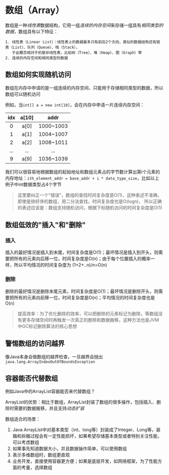 # 数组（Array）

数组是一种*线性表*数据结构，它用一组*连续的内存空间*来存储一组具有*相同类型的数据*，数组具有以下特征：

    1. 线性表（Linear List）：线性表上的数据最多只有前后2个方向，类似的数据结构还有链表（List）、队列（Queue）、栈（Stack），
       于此概念相对于的是非线性表，比如树（Tree）、堆（Heap）、图（Graph）等
    2. 连续的内存空间和相同类型的数据
    
## 数组如何实现随机访问

数组在内存中申请的是一组连续的内存空间、只能用于存储相同类型的数据，所以数组可以随机访问

例如，当`int[] a = new int[10]`，会在内存中申请一片连续内存空间：

|idx|a[10]|addr|
|:---:|:---:|:---:|
| 0 | a[0]|1000~1003|
| 1 | a[1]|1004~1007|
| 2 | a[2]|1008~1011|
|...| ... |  ...    |
| 9 | a[9]|1036~1039|

我们可以很容易地根据数组的起始地址和数组元素占的字节数计算出第i个元素的内存地址：`ith_element_addr = base_addr + i * data_type_size`，比如以上例子中int数据类型占4个字节

> 这里要纠正一个"错误"，数组的查找时间复杂度是O(1)，这种表述不准确，即使是排好序的数组，用二分法查找，时间复杂度也是O(logn)，
所以正确的表述应该是：数组支持随机访问，根据下标随机访问的时间复杂度是O(1)

## 数组低效的"插入"和"删除"

### 插入

插入的最好情况是插入到末尾，时间复杂度是O(1)；最坏情况是插入到开头，则需要把所有的元素向后移一位，时间复杂度是O(n)；由于每个位置插入的概率一样，所以平均情况的时间复杂度为
(1+2+..n)/n=O(n)

### 删除

删除的最好情况是删除末尾元素，时间复杂度是O(1)；最坏情况是删除开头，则需要把所有的元素向前移一位，时间复杂度是O(n)；平均情况的时间复杂度也是O(n)

> 提高效率：为了优化删除的效率，可以把删除的元素标记为删除，等数组没有更多存储空间时再触发一次真正的删除和数据搬移，这种方法也是JVM中GC标记删除算法的核心思想

## 警惕数组的访问越界

像Java本身会做数组的越界检查，一旦越界会抛出`java.lang.ArrayIndexOutOfBoundsException`

## 容器能否代替数组

例如Java中的ArrayList容器能否来代替数组？

ArrayList的优势：相比于数组，ArrayList封装了数组的很多操作，包括插入、删除时需要的数据搬移，并且支持*动态扩容*

数组适合的场景：

1. Java ArrayList中对基本类型（int、long等）封装成了Integer、Long等，装箱和拆箱过程会有一定性能损坏，如果希望存储基本类型或者特别关注性能，可以考虑数组
2. 如果事先知道数据大小，并且数据操作简单，可以使用数组
3. 表示多维数组时，数组更直观
4. 业务开发，直接使用容器更方便；如果是底层开发，如网络框架，为了性能方面的考量，选择数组

